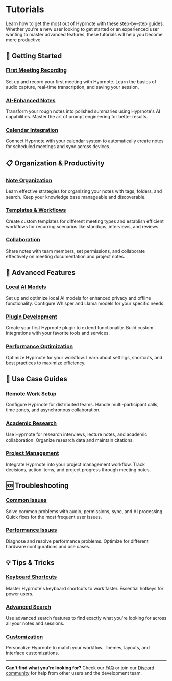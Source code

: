 # Tutorials

Learn how to get the most out of Hyprnote with these step-by-step guides. Whether you're a new user looking to get started or an experienced user wanting to master advanced features, these tutorials will help you become more productive.

## 🚀 Getting Started

### [First Meeting Recording](./first-recording.md)
Set up and record your first meeting with Hyprnote. Learn the basics of audio capture, real-time transcription, and saving your session.

### [AI-Enhanced Notes](./ai-enhancement.md) 
Transform your rough notes into polished summaries using Hyprnote's AI capabilities. Master the art of prompt engineering for better results.

### [Calendar Integration](./calendar-setup.md)
Connect Hyprnote with your calendar system to automatically create notes for scheduled meetings and sync across devices.

## 📋 Organization & Productivity

### [Note Organization](./note-organization.md)
Learn effective strategies for organizing your notes with tags, folders, and search. Keep your knowledge base manageable and discoverable.

### [Templates & Workflows](./templates-workflows.md)
Create custom templates for different meeting types and establish efficient workflows for recurring scenarios like standups, interviews, and reviews.

### [Collaboration](./collaboration.md)
Share notes with team members, set permissions, and collaborate effectively on meeting documentation and project notes.

## 🔧 Advanced Features

### [Local AI Models](./local-ai-setup.md)
Set up and optimize local AI models for enhanced privacy and offline functionality. Configure Whisper and Llama models for your specific needs.

### [Plugin Development](./plugin-creation.md)
Create your first Hyprnote plugin to extend functionality. Build custom integrations with your favorite tools and services.

### [Performance Optimization](./performance-tips.md)
Optimize Hyprnote for your workflow. Learn about settings, shortcuts, and best practices to maximize efficiency.

## 🎯 Use Case Guides

### [Remote Work Setup](./remote-work.md)
Configure Hyprnote for distributed teams. Handle multi-participant calls, time zones, and asynchronous collaboration.

### [Academic Research](./academic-use.md)
Use Hyprnote for research interviews, lecture notes, and academic collaboration. Organize research data and maintain citations.

### [Project Management](./project-management.md)
Integrate Hyprnote into your project management workflow. Track decisions, action items, and project progress through meeting notes.

## 🆘 Troubleshooting

### [Common Issues](./troubleshooting.md)
Solve common problems with audio, permissions, sync, and AI processing. Quick fixes for the most frequent user issues.

### [Performance Issues](./performance-troubleshooting.md)
Diagnose and resolve performance problems. Optimize for different hardware configurations and use cases.

## 💡 Tips & Tricks

### [Keyboard Shortcuts](./shortcuts.md)
Master Hyprnote's keyboard shortcuts to work faster. Essential hotkeys for power users.

### [Advanced Search](./advanced-search.md)
Use advanced search features to find exactly what you're looking for across all your notes and sessions.

### [Customization](./customization.md)
Personalize Hyprnote to match your workflow. Themes, layouts, and interface customizations.

---

**Can't find what you're looking for?** Check our [FAQ](../faq.md) or join our [Discord community](https://hyprnote.com/discord) for help from other users and the development team.